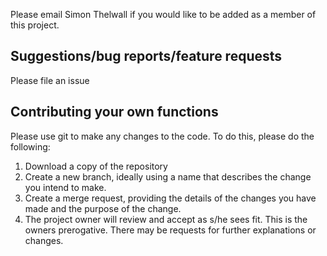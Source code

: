 Please email Simon Thelwall if you would like to be added as a member of this project.

## Suggestions/bug reports/feature requests
Please file an issue

## Contributing your own functions
Please use git to make any changes to the code. 
To do this, please do the following:
1. Download a copy of the repository
1. Create a new branch, ideally using a name that describes the change you intend to make. 
1. Create a merge request, providing the details of the changes you have made and the purpose of the change. 
1. The project owner will review and accept as s/he sees fit. This is the owners prerogative. There may be requests for further explanations or changes.
